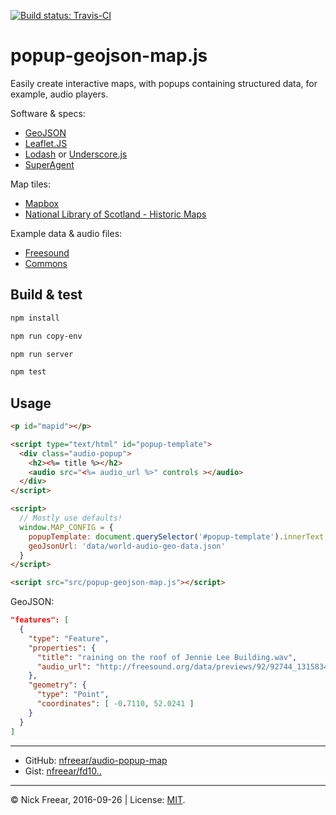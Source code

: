 
[![Build status: Travis-CI][travis-icon]][travis-ci]

# popup-geojson-map.js

Easily create interactive maps, with popups containing structured data, for example, audio players.

Software & specs:
* [GeoJSON][]
* [Leaflet.JS][]
* [Lodash][] or [Underscore.js][]
* [SuperAgent][]

Map tiles:
* [Mapbox][]
* [National Library of Scotland - Historic Maps][NLS]

Example data & audio files:
* [Freesound][]
* [Commons][]


## Build & test

```sh
npm install

npm run copy-env

npm run server

npm test
```

## Usage

```html
<p id="mapid"></p>

<script type="text/html" id="popup-template">
  <div class="audio-popup">
    <h2><%= title %></h2>
    <audio src="<%= audio_url %>" controls ></audio>
  </div>
</script>

<script>
  // Mostly use defaults!
  window.MAP_CONFIG = {
    popupTemplate: document.querySelector('#popup-template').innerText,
    geoJsonUrl: 'data/world-audio-geo-data.json'
  }
</script>

<script src="src/popup-geojson-map.js"></script>
```

GeoJSON:
```json
"features": [
  {
    "type": "Feature",
    "properties": {
      "title": "raining on the roof of Jennie Lee Building.wav",
      "audio_url": "http://freesound.org/data/previews/92/92744_1315834-lq.mp3"
    },
    "geometry": {
      "type": "Point",
      "coordinates": [ -0.7110, 52.0241 ]
    }
  }
]
```


---

* GitHub: [nfreear/audio-popup-map][]
* Gist:   [nfreear/fd10..][gist]

---
&copy; Nick Freear, 2016-09-26 | License: [MIT][].

[MIT]: https://nfreear.mit-license.org "The MIT License | © 2016 Nick Freear"
[travis-icon]: https://travis-ci.org/nfreear/popup-geojson-map.svg
[travis-ci]: https://travis-ci.org/nfreear/popup-geojson-map "Build status – Travis-CI"
[nfreear/audio-popup-map]: https://github.com/nfreear/audio-popup-map
[gist]: https://gist.github.com/nfreear/fd1005a2af7a8166862011b8fcb8a821
[resume]: https://gist.github.com/nfreear/cceecc6e1cabdf8f8f4302aaed10923d "Resume GeoJSON"

[RFC]: https://tools.ietf.org/html/rfc7946 "The GeoJSON Format, August 2016."
[GeoJSON]: http://geojson.org/
[Leaflet.JS]: http://leafletjs.com/examples/geojson.html
[SuperAgent]: https://visionmedia.github.io/superagent/
[Superagent-X]: http://smalljs.org/ajax/superagent/
[Lodash]: https://lodash.com/
[Underscore.js]: http://underscorejs.org/
[Freesound]: http://www.freesound.org/search/?q=metro "Freesound search: 'metro'"
[Commons]: https://commons.wikimedia.org/wiki/Category:Audio_files_of_music
[Mapbox]: https://www.mapbox.com/
[NLS]: http://maps.nls.uk/projects/api/ "National Library of Scotland - Historic Maps API."

[end]: //end

